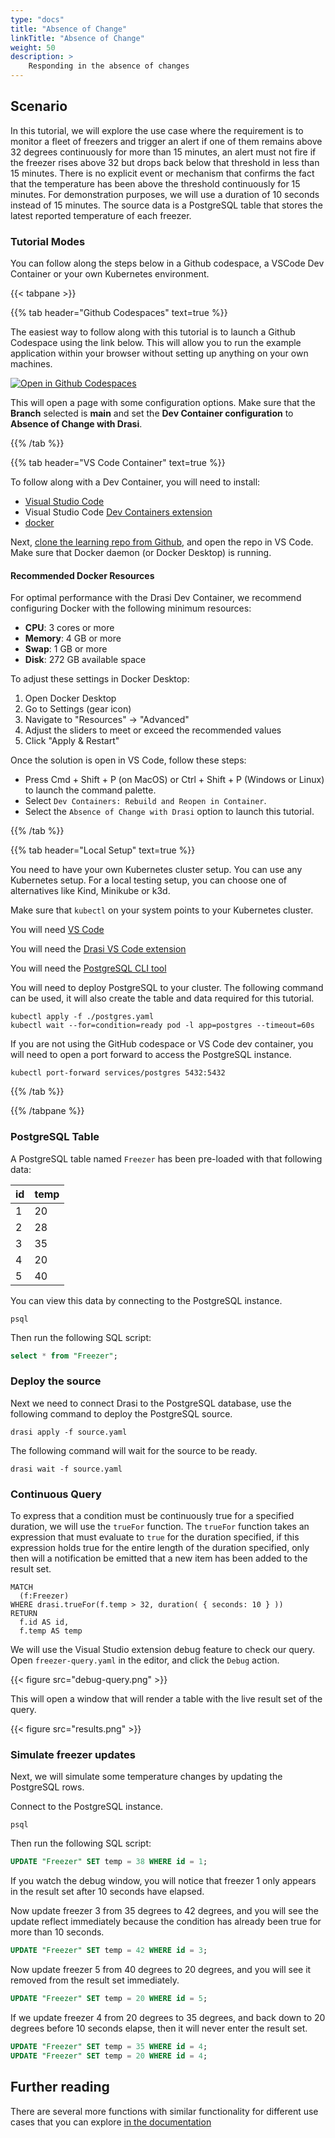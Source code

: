 ```yaml
---
type: "docs"
title: "Absence of Change"
linkTitle: "Absence of Change"
weight: 50
description: >
    Responding in the absence of changes
---
```


## Scenario

In this tutorial, we will explore the use case where the requirement is to monitor a fleet of freezers and trigger an alert if one of them remains above 32 degrees continuously for more than 15 minutes, an alert must not fire if the freezer rises above 32 but drops back below that threshold in less than 15 minutes. There is no explicit event or mechanism that confirms the fact that the temperature has been above the threshold continuously for 15 minutes. For demonstration purposes, we will use a duration of 10 seconds instead of 15 minutes. The source data is a PostgreSQL table that stores the latest reported temperature of each freezer.


### Tutorial Modes

You can follow along the steps below in a Github codespace, a VSCode Dev Container or your own Kubernetes environment.

{{< tabpane >}}

{{% tab header="Github Codespaces" text=true %}}

The easiest way to follow along with this tutorial is to launch a Github
  Codespace using the link below. This will allow you to run the example
  application within your browser without setting up anything on your own
  machines.

[![Open in Github Codespaces](https://github.com/codespaces/badge.svg)](https://codespaces.new/drasi-project/learning?devcontainer_path=.devcontainer%2Fabsence-of-change%2Fdevcontainer.json&machine=standardLinux32gb)

This will open a page with some configuration options. Make sure that the
  **Branch** selected is **main** and set the **Dev Container configuration** to **Absence of Change with Drasi**.

{{% /tab %}}

{{% tab header="VS Code Container" text=true %}}

To follow along with a Dev Container, you will need to install:
- [Visual Studio Code](https://code.visualstudio.com/)
- Visual Studio Code [Dev Containers extension](https://marketplace.visualstudio.com/items?itemName=ms-vscode-remote.remote-containers) 
- [docker](https://www.docker.com/get-started/)

Next, [clone the learning repo from Github](https://github.com/drasi-project/learning),
  and open the repo in VS Code. Make sure that Docker daemon
  (or Docker Desktop) is running.

#### Recommended Docker Resources

For optimal performance with the Drasi Dev Container, we recommend configuring Docker with the following minimum resources:

- **CPU**: 3 cores or more
- **Memory**: 4 GB or more
- **Swap**: 1 GB or more
- **Disk**: 272 GB available space 

To adjust these settings in Docker Desktop:
1. Open Docker Desktop
2. Go to Settings (gear icon)
3. Navigate to "Resources" → "Advanced"
4. Adjust the sliders to meet or exceed the recommended values
5. Click "Apply & Restart"

Once the solution is open in VS Code, follow these steps:
- Press Cmd + Shift + P (on MacOS) or Ctrl + Shift + P (Windows or Linux) to
    launch the command palette.
- Select `Dev Containers: Rebuild and Reopen in Container`.
- Select the `Absence of Change with Drasi` option to launch this tutorial.

{{% /tab %}}

{{% tab header="Local Setup" text=true %}}

You need to have your own Kubernetes cluster setup.
You can use any Kubernetes setup.
For a local testing setup, you can choose one of alternatives
  like Kind, Minikube or k3d.

Make sure that `kubectl` on your system points to your Kubernetes cluster.

You will need [VS Code](https://code.visualstudio.com/)

You will need the [Drasi VS Code extension](https://marketplace.visualstudio.com/items?itemName=DrasiProject.drasi)

You will need the [PostgreSQL CLI tool](https://www.postgresql.org/download/)

You will need to deploy PostgreSQL to your cluster. The following command can be used, it will also create the table and data required for this tutorial.

```shell
kubectl apply -f ./postgres.yaml 
kubectl wait --for=condition=ready pod -l app=postgres --timeout=60s
```

If you are not using the GitHub codespace or VS Code dev container, you will need to open a port forward to access the PostgreSQL instance.
    
```shell
kubectl port-forward services/postgres 5432:5432
```

{{% /tab %}}

{{% /tabpane %}}

### PostgreSQL Table

A PostgreSQL table named `Freezer` has been pre-loaded with that following data:


| id  | temp |
|-----|------|
| 1   | 20 |
| 2   | 28 |
| 3   | 35 |
| 4   | 20 |
| 5   | 40 |


You can view this data by connecting to the PostgreSQL instance.

```shell
psql
```
Then run the following SQL script:

```sql
select * from "Freezer";
```

### Deploy the source

Next we need to connect Drasi to the PostgreSQL database, use the following command to deploy the PostgreSQL source.


```shell
drasi apply -f source.yaml
```

The following command will wait for the source to be ready.

```shell
drasi wait -f source.yaml
```


### Continuous Query

To express that a condition must be continuously true for a specified duration, we will use the `trueFor` function.  The `trueFor` function takes an expression that must evaluate to `true` for the duration specified, if this expression holds true for the entire length of the duration specified, only then will a notification be emitted that a new item has been added to the result set. 

```cypher
MATCH 
  (f:Freezer)
WHERE drasi.trueFor(f.temp > 32, duration( { seconds: 10 } ))
RETURN
  f.id AS id,
  f.temp AS temp
```


We will use the Visual Studio extension debug feature to check our query. Open `freezer-query.yaml` in the editor, and click the `Debug` action.

{{< figure src="debug-query.png" >}}

This will open a window that will render a table with the live result set of the query.

{{< figure src="results.png" >}}

### Simulate freezer updates

Next, we will simulate some temperature changes by updating the PostgreSQL rows.

Connect to the PostgreSQL instance.

```shell
psql
```
Then run the following SQL script:

```sql
UPDATE "Freezer" SET temp = 38 WHERE id = 1;
```

If you watch the debug window, you will notice that freezer 1 only appears in the result set after 10 seconds have elapsed.

Now update freezer 3 from 35 degrees to 42 degrees, and you will see the update reflect immediately because the condition has already been true for more than 10 seconds.

```sql
UPDATE "Freezer" SET temp = 42 WHERE id = 3;
```

Now update freezer 5 from 40 degrees to 20 degrees, and you will see it removed from the result set immediately.

```sql
UPDATE "Freezer" SET temp = 20 WHERE id = 5;
```

If we update freezer 4 from 20 degrees to 35 degrees, and back down to 20 degrees before 10 seconds elapse, then it will never enter the result set.

```sql
UPDATE "Freezer" SET temp = 35 WHERE id = 4;
UPDATE "Freezer" SET temp = 20 WHERE id = 4;
```

## Further reading

There are several more functions with similar functionality for different use cases that you can explore [in the documentation](../../reference/query-language/#drasi-future-functions) 